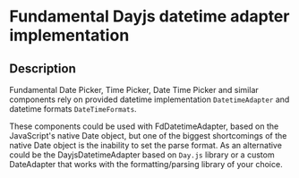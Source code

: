 # Fundamental Dayjs datetime adapter implementation

## Description

Fundamental Date Picker, Time Picker, Date Time Picker and similar components rely on provided datetime implementation `DatetimeAdapter` and datetime formats `DateTimeFormats`.

These components could be used with FdDatetimeAdapter, based on the JavaScript's native Date object, but one of the biggest shortcomings of the native Date object is the inability to set the parse format. As an alternative could be the DayjsDatetimeAdapter based on `Day.js` library or a custom DateAdapter that works with the formatting/parsing library of your choice.
